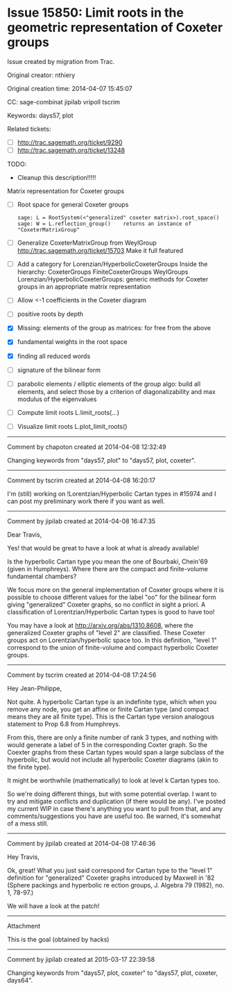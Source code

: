 # Issue 15850: Limit roots in the geometric representation of Coxeter groups

Issue created by migration from Trac.

Original creator: nthiery

Original creation time: 2014-04-07 15:45:07

CC:  sage-combinat jipilab vripoll tscrim

Keywords: days57, plot

Related tickets:
   - [ ] http://trac.sagemath.org/ticket/9290
   - [ ] http://trac.sagemath.org/ticket/13248

TODO:
  - Cleanup this description!!!!!

  Matrix representation for Coxeter groups
  - [ ] Root space for general Coxeter groups

        sage: L = RootSystem(<"generalized" coxeter matrix>).root_space()
        sage: W = L.reflection_group()    returns an instance of "CoxeterMatrixGroup"

  - [ ] Generalize CoxeterMatrixGroup from WeylGroup
        http://trac.sagemath.org/ticket/15703
        Make it full featured
  - [ ] Add a category for Lorenzian/HyperbolicCoxeterGroups
        Inside the hierarchy:
        CoxeterGroups
        FiniteCoxeterGroups
        WeylGroups
        Lorenzian/HyperbolicCoxeterGroups: generic methods for Coxeter groups in an appropriate matrix representation

  - [ ] Allow <-1 coefficients in the Coxeter diagram
  - [ ] positive roots by depth
  - [X] Missing: elements of the group as matrices: for free from the above
  - [X] fundamental weights in the root space
  - [X] finding all reduced words
  - [ ] signature of the bilinear form
  - [ ] parabolic elements / elliptic elements of the group
        algo: build all elements, and select those by a criterion
        of diagonalizability and max modulus of the eigenvalues
  - [ ] Compute limit roots L.limit_roots(...)
  - [ ] Visualize limit roots L.plot_limit_roots()


---

Comment by chapoton created at 2014-04-08 12:32:49

Changing keywords from "days57, plot" to "days57, plot, coxeter".


---

Comment by tscrim created at 2014-04-08 16:20:17

I'm (still) working on !Lorentzian/Hyperbolic Cartan types in #15974 and I can post my preliminary work there if you want as well.


---

Comment by jipilab created at 2014-04-08 16:47:35

Dear Travis,

Yes! that would be great to have a look at what is already available!

Is the hyperbolic Cartan type you mean the one of Bourbaki, Chein'69 (given in Humphreys). Where there are the compact and finite-volume fundamental chambers?

We focus more on the general implementation of Coxeter groups where it is possible to choose different values for the label "oo" for the bilinear form giving "generalized" Coxeter graphs, so no conflict in sight a priori. A classification of Lorentzian/Hyperbolic Cartan types is good to have too!

You may have a look at http://arxiv.org/abs/1310.8608, where the generalized Coxeter graphs of "level 2" are classified. These Coxeter groups act on Lorentzian/hyperbolic space too. In this definition, "level 1" correspond to the union of finite-volume and compact hyperbolic Coxeter groups.


---

Comment by tscrim created at 2014-04-08 17:24:56

Hey Jean-Philippe,

Not quite. A hyperbolic Cartan type is an indefinite type, which when you remove any node, you get an affine or finite Cartan type (and compact means they are all finite type). This is the Cartan type version analogous statement to Prop 6.8 from Humphreys.

From this, there are only a finite number of rank 3 types, and nothing with would generate a label of 5 in the corresponding Coxter graph. So the Coexter graphs from these Cartan types would span a large subclass of the hyperbolic, but would not include all hyperbolic Coxeter diagrams (akin to the finite type).

It might be worthwhile (mathematically) to look at level k Cartan types too.

So we're doing different things, but with some potential overlap. I want to try and mitigate conflicts and duplication (if there would be any). I've posted my current WIP in case there's anything you want to pull from that, and any comments/suggestions you have are useful too. Be warned, it's somewhat of a mess still.


---

Comment by jipilab created at 2014-04-08 17:46:36

Hey Travis,

Ok, great! What you just said correspond for Cartan type to the "level 1" definition for "generalized" Coxeter graphs introduced by Maxwell in '82 (Sphere packings and hyperbolic re
ection groups, J. Algebra 79 (1982), no. 1, 78-97.)

We will have a look at the patch!


---

Attachment

This is the goal (obtained by hacks)


---

Comment by jipilab created at 2015-03-17 22:39:58

Changing keywords from "days57, plot, coxeter" to "days57, plot, coxeter, days64".
